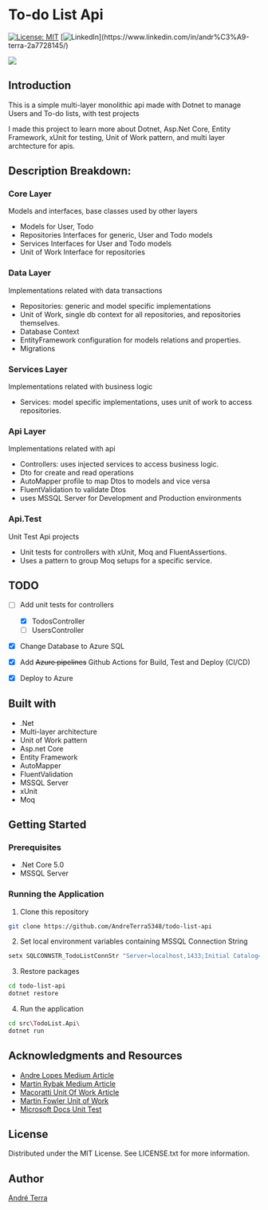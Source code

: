 # To-do List Api
[![License: MIT](https://img.shields.io/badge/License-MIT-green.svg)](https://opensource.org/licenses/MIT)
[![LinkedIn](https://img.shields.io/badge/LinkedIn-blue?style=flat&logo=linkedin&labelColor=blue")](https://www.linkedin.com/in/andr%C3%A9-terra-2a7728145/)


![](https://github.com/AndreTerra5348/todo-list-api/actions/workflows/azure-webapps-dotnet-core.yml/badge.svg)

## Introduction
This is a simple multi-layer monolithic api made with Dotnet to manage Users and To-do lists, with test projects

I made this project to learn more about Dotnet, Asp.Net Core, Entity Framework, xUnit for testing, Unit of Work pattern, and multi layer archtecture for apis.

## Description Breakdown:
### Core Layer 
Models and interfaces, base classes used by other layers
- Models for User, Todo
- Repositories Interfaces for generic, User and Todo models
- Services Interfaces for User and Todo models
- Unit of Work Interface for repositories

### Data Layer 
Implementations related with data transactions
- Repositories: generic and model specific implementations
- Unit of Work, single db context for all repositories, and repositories themselves.
- Database Context
- EntityFramework configuration for models relations and properties.
- Migrations

### Services Layer 
Implementations related with business logic
- Services: model specific implementations, uses unit of work to access repositories.

### Api Layer 
Implementations related with api
- Controllers: uses injected services to access business logic.
- Dto for create and read operations
- AutoMapper profile to map Dtos to models and vice versa
- FluentValidation to validate Dtos
- uses MSSQL Server for Development and Production environments

### Api.Test
Unit Test Api projects
- Unit tests for controllers with xUnit, Moq and FluentAssertions.
- Uses a pattern to group Moq setups for a specific service.

## TODO
- [ ] Add unit tests for controllers
    - [x] TodosController
    - [ ] UsersController
- [x] Change Database to Azure SQL
- [x] Add ~~Azure pipelines~~ Github Actions for Build, Test and Deploy (CI/CD)
- [x] Deploy to Azure


## Built with
- .Net
- Multi-layer architecture
- Unit of Work pattern
- Asp.net Core
- Entity Framework
- AutoMapper
- FluentValidation
- MSSQL Server
- xUnit
- Moq

## Getting Started

### Prerequisites

- .Net Core 5.0
- MSSQL Server

### Running the Application

1. Clone this repository
```bash 
git clone https://github.com/AndreTerra5348/todo-list-api
```

2. Set local environment variables containing MSSQL Connection String
```bash
setx SQLCONNSTR_TodoListConnStr "Server=localhost,1433;Initial Catalog=todolistdb;User Id=sa;Password=<password>;"
```

3. Restore packages
```bash
cd todo-list-api
dotnet restore
```

4. Run the application
```bash
cd src\TodoList.Api\
dotnet run
```

## Acknowledgments and Resources
- [Andre Lopes Medium Article](https://medium.com/swlh/building-a-nice-multi-layer-net-core-3-api-c68a9ef16368)
- [Martin Rybak Medium Article](https://medium.com/@martinrybak/a-cleaner-way-to-create-mocks-in-net-6e039c3d1db0)
- [Macoratti Unit Of Work Article](https://www.macoratti.net/16/01/net_uow1.htm)
- [Martin Fowler Unit of Work](https://martinfowler.com/eaaCatalog/unitOfWork.html)
- [Microsoft Docs Unit Test](https://docs.microsoft.com/en-us/aspnet/core/mvc/controllers/testing?view=aspnetcore-5.0)

## License
Distributed under the MIT License. See LICENSE.txt for more information.

## Author
[André Terra](https://www.linkedin.com/in/andr%C3%A9-terra-2a7728145/)
